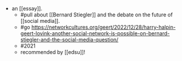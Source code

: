 - an [[essay]].
  - #pull about [[Bernard Stiegler]] and the debate on the future of [[social media]].
  - #go https://networkcultures.org/geert/2022/12/28/harry-halpin-geert-lovink-another-social-network-is-possible-on-bernard-stiegler-and-the-social-media-question/
  - #2021
  - recommended by [[edsu]]!

